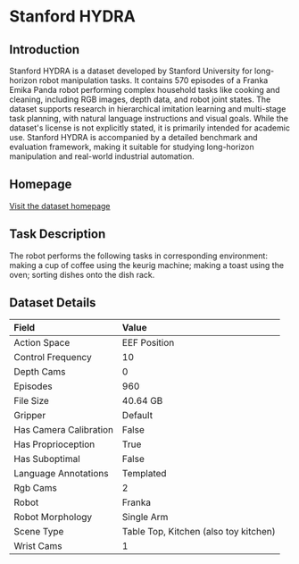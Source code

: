 # Stanford HYDRA


## Introduction

Stanford HYDRA is a dataset developed by Stanford University for long-horizon robot manipulation tasks. It contains 570 episodes of a Franka Emika Panda robot performing complex household tasks like cooking and cleaning, including RGB images, depth data, and robot joint states. The dataset supports research in hierarchical imitation learning and multi-stage task planning, with natural language instructions and visual goals. While the dataset's license is not explicitly stated, it is primarily intended for academic use. Stanford HYDRA is accompanied by a detailed benchmark and evaluation framework, making it suitable for studying long-horizon manipulation and real-world industrial automation.


## Homepage

[Visit the dataset homepage](https://sites.google.com/view/hydra-il-2023)


## Task Description

The robot performs the following tasks in corresponding environment: making a cup of coffee using the keurig machine; making a toast using the oven; sorting dishes onto the dish rack.


## Dataset Details

| Field                            | Value                    |
|:---------------------------------|:-------------------------|
| Action Space                     | EEF Position           |
| Control Frequency                     | 10           |
| Depth Cams                     | 0           |
| Episodes                     | 960           |
| File Size                     |  40.64 GB           |
| Gripper                     | Default           |
| Has Camera Calibration                     | False           |
| Has Proprioception                     | True           |
| Has Suboptimal                     | False           |
| Language Annotations                     | Templated           |
| Rgb Cams                     | 2           |
| Robot                     | Franka           |
| Robot Morphology                     | Single Arm           |
| Scene Type                     | Table Top, Kitchen (also toy kitchen)           |
| Wrist Cams                     | 1           |


